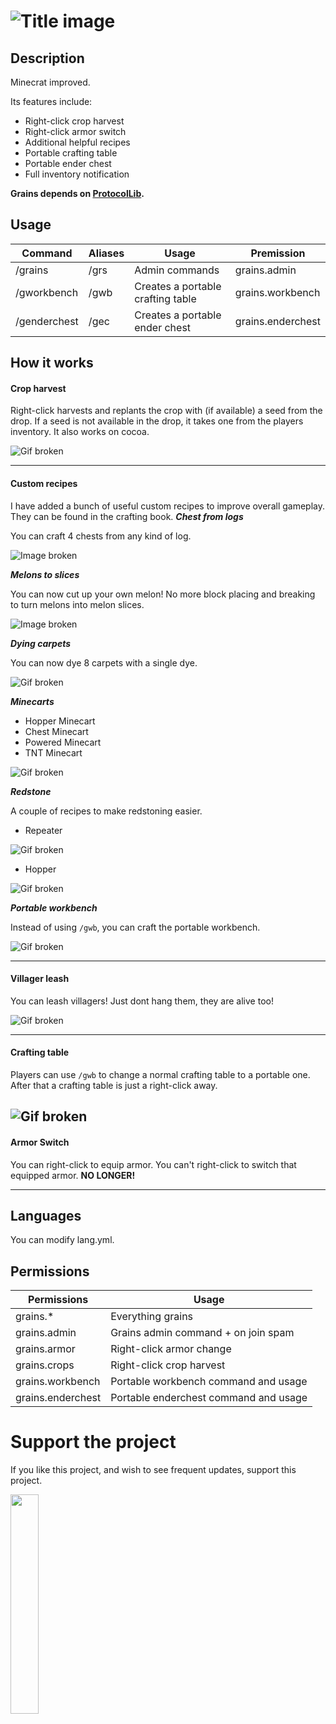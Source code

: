 
![Title image](https://imgur.com/gX62vf7.png)
=== 
Description
---
Minecrat improved.

Its features include:
* Right-click crop harvest
* Right-click armor switch
* Additional helpful recipes
* Portable crafting table
* Portable ender chest
* Full inventory notification

**Grains depends on [ProtocolLib](https://github.com/dmulloy2/ProtocolLib).**

Usage
---
Command | Aliases | Usage | Premission
--- | --- | --- | ----
/grains | /grs | Admin commands | grains.admin
/gworkbench | /gwb | Creates a portable crafting table | grains.workbench
/genderchest | /gec | Creates a portable ender chest | grains.enderchest

How it works
---
#### Crop harvest
Right-click harvests and replants the crop with (if available) a seed from the drop. If a seed is not available in the drop, it takes one from the players inventory.
It also works on cocoa.

![Gif broken](https://i.imgur.com/mdzpzh4.gif)

---

#### Custom recipes
I have added a bunch of useful custom recipes to improve overall gameplay.
They can be found in the crafting book.
_**Chest from logs**_

You can craft 4 chests from any kind of log.

![Image broken](https://imgur.com/1WBvcnw.gif)

_**Melons to slices**_

You can now cut up your own melon! No more block placing and breaking to turn melons into melon slices.

![Image broken](https://imgur.com/8E7Mvoj.png)

_**Dying carpets**_


You can now dye 8 carpets with a single dye.

![Gif broken](https://imgur.com/Bw52pnB.gif)

_**Minecarts**_
* Hopper Minecart
* Chest Minecart
* Powered Minecart
* TNT Minecart

![Gif broken](https://imgur.com/GogpbQK.gif)

_**Redstone**_

A couple of recipes to make redstoning easier.

* Repeater

![Gif broken](https://imgur.com/xXDcm3C.png)
* Hopper

![Gif broken](https://imgur.com/AEMSKmC.png)

_**Portable workbench**_

Instead of using `/gwb`, you can craft the portable workbench.

![Gif broken](https://imgur.com/9T49MNw.png)

---

#### Villager leash
You can leash villagers! Just dont hang them, they are alive too!

![Gif broken](https://i.imgur.com/v9GBAg6.gif)

---


#### Crafting table
Players can use `/gwb` to change a normal crafting table to a portable one. After that a crafting table is just a right-click away.

![Gif broken](https://i.imgur.com/GGpMHbm.gif)
---

#### Armor Switch
You can right-click to equip armor. You can't right-click to switch that equipped armor. **NO LONGER!**
 
---


Languages
---
You can modify lang.yml.


Permissions
---
Permissions | Usage
--- | ---
grains.* | Everything grains
grains.admin | Grains admin command + on join spam
grains.armor | Right-click armor change
grains.crops | Right-click crop harvest
grains.workbench | Portable workbench command and usage
grains.enderchest | Portable enderchest command and usage

Support the project
===
If you like this project, and wish to see frequent updates, support this project.

<a href="https://paypal.me/zbe420?locale.x=en_US"><img style="width: 30%; height: 30%;" src="https://raw.githubusercontent.com/stefan-niedermann/paypal-donate-button/master/paypal-donate-button.png?fbclid=IwAR1C58lEX29L-ZlY23vzQcaZBrJnihD9z1B075At7eNiBnaxzT4If08Wung"></img></a>
